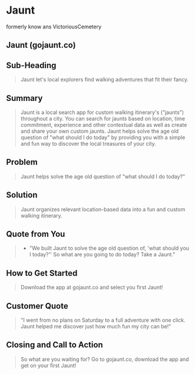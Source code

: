 # Jaunt #
formerly know ans VictoriousCemetery
<!-- 
> This material was originally posted [here](http://www.quora.com/What-is-Amazons-approach-to-product-development-and-product-management). It is reproduced here for posterities sake.

There is an approach called "working backwards" that is widely used at Amazon. They work backwards from the customer, rather than starting with an idea for a product and trying to bolt customers onto it. While working backwards can be applied to any specific product decision, using this approach is especially important when developing new products or features.

For new initiatives a product manager typically starts by writing an internal press release announcing the finished product. The target audience for the press release is the new/updated product's customers, which can be retail customers or internal users of a tool or technology. Internal press releases are centered around the customer problem, how current solutions (internal or external) fail, and how the new product will blow away existing solutions.

If the benefits listed don't sound very interesting or exciting to customers, then perhaps they're not (and shouldn't be built). Instead, the product manager should keep iterating on the press release until they've come up with benefits that actually sound like benefits. Iterating on a press release is a lot less expensive than iterating on the product itself (and quicker!).

If the press release is more than a page and a half, it is probably too long. Keep it simple. 3-4 sentences for most paragraphs. Cut out the fat. Don't make it into a spec. You can accompany the press release with a FAQ that answers all of the other business or execution questions so the press release can stay focused on what the customer gets. My rule of thumb is that if the press release is hard to write, then the product is probably going to suck. Keep working at it until the outline for each paragraph flows. 

Oh, and I also like to write press-releases in what I call "Oprah-speak" for mainstream consumer products. Imagine you're sitting on Oprah's couch and have just explained the product to her, and then you listen as she explains it to her audience. That's "Oprah-speak", not "Geek-speak".

Once the project moves into development, the press release can be used as a touchstone; a guiding light. The product team can ask themselves, "Are we building what is in the press release?" If they find they're spending time building things that aren't in the press release (overbuilding), they need to ask themselves why. This keeps product development focused on achieving the customer benefits and not building extraneous stuff that takes longer to build, takes resources to maintain, and doesn't provide real customer benefit (at least not enough to warrant inclusion in the press release).
 -->
 
## Jaunt (gojaunt.co) ##


## Sub-Heading ##
  > Jaunt let's local explorers find walking adventures that fit their fancy.

## Summary ##
  > Jaunt is a local search app for custom walking itinerary's ("jaunts") throughout a city.  You can search for jaunts based on location, time commitment, experience and other contextual data as well as create and share your own custom jaunts.  Jaunt helps solve the age old question of "what should I do today" by providing you with a simple and fun way to discover the local treasures of your city. 

## Problem ##
  > Jaunt helps solve the age old question of "what should I do today?"

## Solution ##
  > Jaunt organizes relevant location-based data into a fun and custom walking itinerary.

## Quote from You ##
  > - "We built Jaunt to solve the age old question of, 'what should you I today?''  So what are you going to do today?  Take a Jaunt."

## How to Get Started ##
  > Download the app at gojaunt.co and select you first Jaunt!

## Customer Quote ##
  > "I went from no plans on Saturday to a full adventure with one click.  Jaunt helped me discover just how much fun my city can be!"

## Closing and Call to Action ##
  > So what are you waiting for?  Go to gojaunt.co, download the app and get on your first Jaunt!
